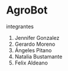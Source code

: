 # AgroBot
integrantes
1. Jennifer Gonzalez
2. Gerardo Moreno
3. Ángeles Pitano
4. Natalia Bustamante
5. Felix Aldeano
